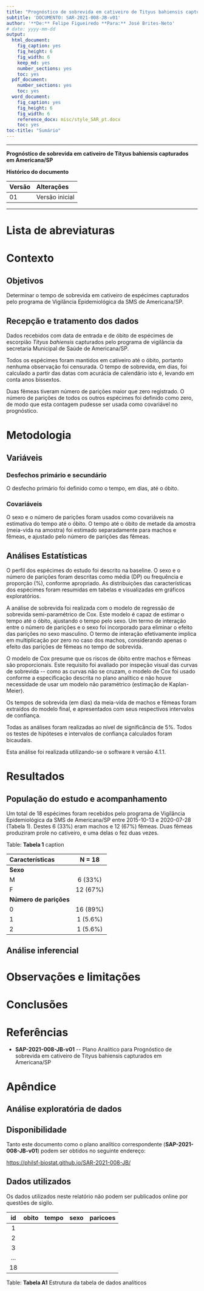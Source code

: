 ```yaml
---
title: "Prognóstico de sobrevida em cativeiro de Tityus bahiensis capturados em Americana/SP"
subtitle: 'DOCUMENTO: SAR-2021-008-JB-v01'
author: '**De:** Felipe Figueiredo **Para:** José Brites-Neto'
# date: yyyy-mm-dd
output:
  html_document:
    fig_caption: yes
    fig_height: 6
    fig_width: 6
    keep_md: yes
    number_sections: yes
    toc: yes
  pdf_document:
    number_sections: yes
    toc: yes
  word_document:
    fig_caption: yes
    fig_height: 6
    fig_width: 6
    reference_docx: misc/style_SAR_pt.docx
    toc: yes
toc-title: "Sumário"
---
```




---

**Prognóstico de sobrevida em cativeiro de Tityus bahiensis capturados em Americana/SP**

**Histórico do documento**


|Versão |Alterações     |
|:------|:--------------|
|01     |Versão inicial |

---

# Lista de abreviaturas

# Contexto

## Objetivos

Determinar o tempo de sobrevida em cativeiro de espécimes capturados pelo programa de Vigilância Epidemiológica da SMS de Americana/SP.

## Recepção e tratamento dos dados

Dados recebidos com data de entrada e de óbito de espécimes de escorpião *Tityus bahiensis* capturados pelo programa de vigilância da secretaria Municipal de Saúde de Americana/SP.

Todos os espécimes foram mantidos em cativeiro até o óbito, portanto nenhuma observação foi censurada.
O tempo de sobrevida, em dias, foi calculado a partir das datas com acurácia de calendário isto é, levando em conta anos bissextos.

Duas fêmeas tiveram número de parições maior que zero registrado.
O número de parições de todos os outros espécimes foi definido como zero, de modo que esta contagem pudesse ser usada como covariável no prognóstico.

# Metodologia



## Variáveis

### Desfechos primário e secundário

O desfecho primário foi definido como o tempo, em dias, até o óbito.

### Covariáveis

O sexo e o número de parições foram usados como covariáveis na estimativa do tempo até o óbito.
O tempo até o óbito de metade da amostra (meia-vida na amostra) foi estimado separadamente para machos e fêmeas, e ajustado pelo número de parições das fêmeas.

## Análises Estatísticas

O perfil dos espécimes do estudo foi descrito na baseline.
O sexo e o número de parições foram descritas como
média (DP)
ou frequência e proporção (%), conforme apropriado.
As distribuições das características dos espécimes foram resumidas em tabelas e visualizadas em gráficos exploratórios.

A análise de sobrevida foi realizada com o modelo de regressão de sobrevida semi-paramétrico de Cox.
Este modelo é capaz de estimar o tempo até o óbito, ajustando o tempo pelo sexo.
Um termo de interação entre o número de parições e o sexo foi incorporado para eliminar o efeito das parições no sexo masculino.
O termo de interação efetivamente implica em multiplicação por zero no caso dos machos, considerando apenas o efeito das parições de fêmeas no tempo de sobrevida.

O modelo de Cox presume que os riscos de óbito entre machos e fêmeas são proporcionais.
Este requisito foi avaliado por inspeção visual das curvas de sobrevida -- como as curvas não se cruzam, o modelo de Cox foi usado conforme a especificação descrita no plano analítico e não houve necessidade de usar um modelo não paramétrico (estimação de Kaplan-Meier).

Os tempos de sobrevida (em dias) da meia-vida de machos e fêmeas foram extraídos do modelo final, e apresentados com seus respectivos intervalos de confiança.

Todas as análises foram realizadas ao nível de significância de 5%.
Todos os testes de hipóteses e intervalos de confiança calculados foram
bicaudais.

Esta análise foi realizada utilizando-se o software `R` versão 4.1.1.

# Resultados

## População do estudo e acompanhamento



Um total de 18 espécimes foram recebidos pelo programa de Vigilância Epidemiológica da SMS de Americana/SP entre 2015-10-13 e 2020-07-28 (Tabela 1).
Destes 6 (33%) eram machos e 12 (67%) fêmeas.
Duas fêmeas produziram prole no cativeiro, e uma delas o fez duas vezes.


Table: **Tabela 1** caption

|**Características**    | **N = 18** |
|:----------------------|:----------:|
|__Sexo__               |            |
|M                      |  6 (33%)   |
|F                      |  12 (67%)  |
|__Número de parições__ |            |
|0                      |  16 (89%)  |
|1                      |  1 (5.6%)  |
|2                      |  1 (5.6%)  |

## Análise inferencial



# Observações e limitações

# Conclusões

# Referências

- **SAP-2021-008-JB-v01** -- Plano Analítico para Prognóstico de sobrevida em cativeiro de Tityus bahiensis capturados em Americana/SP
<!-- - Cohen, J. (1988). Statistical power analysis for the behavioral sciences (2nd Ed.). New York: Routledge. -->

# Apêndice

## Análise exploratória de dados



## Disponibilidade

Tanto este documento como o plano analítico correspondente (**SAP-2021-008-JB-v01**) podem ser obtidos no seguinte endereço:

<!-- Este documento pode ser obtido no seguinte endereço: -->

<https://philsf-biostat.github.io/SAR-2021-008-JB/>

## Dados utilizados

Os dados utilizados neste relatório não podem ser publicados online por questões de sigilo.


| id  | obito | tempo | sexo | paricoes |
|:---:|:-----:|:-----:|:----:|:--------:|
|  1  |       |       |      |          |
|  2  |       |       |      |          |
|  3  |       |       |      |          |
| ... |       |       |      |          |
| 18  |       |       |      |          |

Table: **Tabela A1** Estrutura da tabela de dados analíticos
